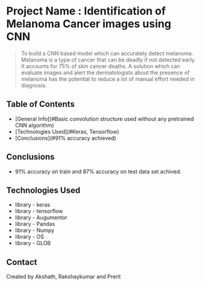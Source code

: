 # Project Name : Identification of Melanoma Cancer images using CNN
> To build a CNN based model which can accurately detect melanoma. Melanoma is a type of cancer that can be deadly if not detected early. It accounts for 75% of skin cancer deaths. A solution which can evaluate images and alert the dermatologists about the presence of melanoma has the potential to reduce a lot of manual effort needed in diagnosis.


## Table of Contents
* [General Info](#Basic convolution structure used without any pretrained CNN algorithm)
* [Technologies Used](#Keras, Tensorflow)
* [Conclusions](#91% accuracy achieved)

## Conclusions
- 91% accuracy on train and 87% accuracy on test data set achived. 


## Technologies Used
- library - keras
- library - tensorflow
- library - Augumentor
- library - Pandas
- library - Numpy
- library - OS
- library - GLOB


## Contact
Created by Akshath, Rakshaykumar and Prerit

